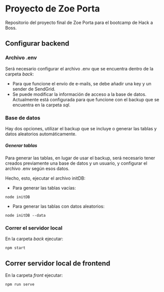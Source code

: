 # Proyecto de Zoe Porta

Repositorio del proyecto final de Zoe Porta para el bootcamp de Hack a Boss.

## Configurar backend

### Archivo .env

Será necesario configurar el archivo .env que se encuentra dentro de la carpeta _back_:

- Para que funcione el envío de e-mails, se debe añadir una key y un sender de SendGrid.
- Se puede modificar la información de acceso a la base de datos. Actualmente está configurada para que funcione con el backup que se encuentra en la carpeta _sql_.

### Base de datos

Hay dos opciones, utilizar el backup que se incluye o generar las tablas y datos aleatorios automáticamente.

##### Generar tablas

Para generar las tablas, en lugar de usar el backup, será necesario tener creados previamente una base de datos y un usuario, y configurar el archivo .env según esos datos.

Hecho, esto, ejecutar el archivo initDB:

- Para generar las tablas vacías:

```
node initDB
```

- Para generar las tablas con datos aleatorios:

```
node initDB --data
```

### Correr el servidor local

En la carpeta _back_ ejecutar:

```
npm start
```

## Correr servidor local de frontend

En la carpeta _front_ ejecutar:

```
npm run serve
```
